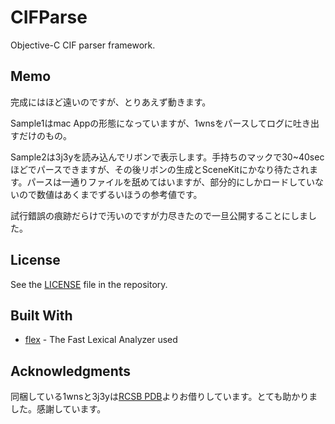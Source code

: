 # CIFParse

Objective-C CIF parser framework.

## Memo

完成にはほど遠いのですが、とりあえず動きます。

Sample1はmac Appの形態になっていますが、1wnsをパースしてログに吐き出すだけのもの。

Sample2は3j3yを読み込んでリボンで表示します。手持ちのマックで30~40secほどでパースできますが、その後リボンの生成とSceneKitにかなり待たされます。パースは一通りファイルを舐めてはいますが、部分的にしかロードしていないので数値はあくまでずるいほうの参考値です。

試行錯誤の痕跡だらけで汚いのですが力尽きたので一旦公開することにしました。

## License

See the [LICENSE](https://github.com/narumij/CIFParser/LICENSE)
file in the repository.

## Built With

* [flex](https://www.gnu.org/software/flex/) - The Fast Lexical Analyzer used

## Acknowledgments

同梱している1wnsと3j3yは[RCSB PDB](https://www.rcsb.org)よりお借りしています。とても助かりました。感謝しています。
